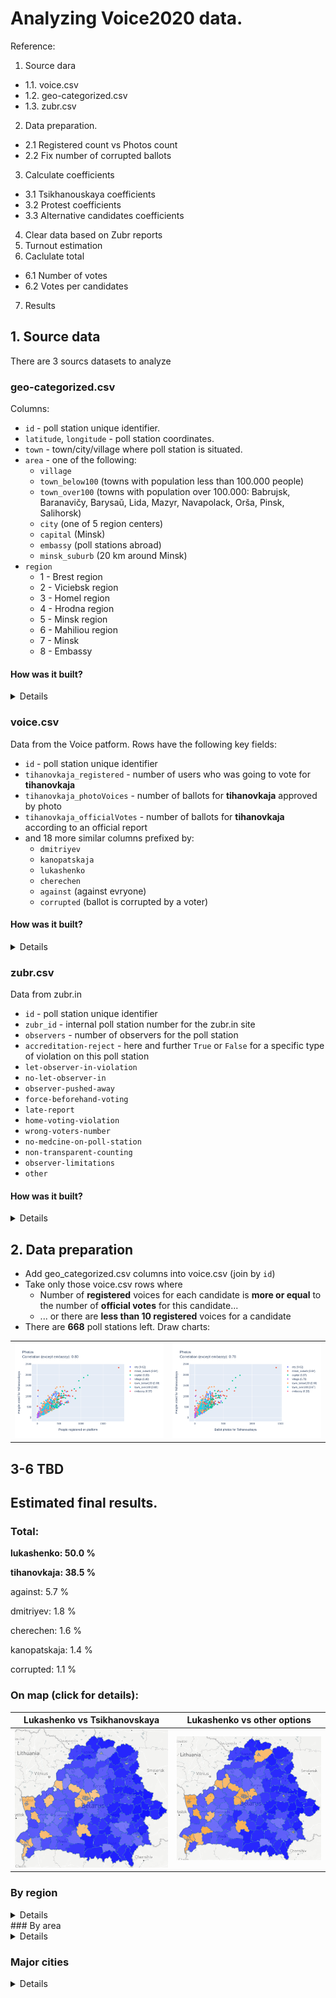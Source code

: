# Analyzing Voice2020 data.


Reference:
1. Source dara
 * 1.1. voice.csv
 * 1.2. geo-categorized.csv
 * 1.3. zubr.csv
2. Data preparation.
 * 2.1 Registered count vs Photos count
 * 2.2 Fix number of corrupted ballots
3. Calculate coefficients
 * 3.1 Tsikhanouskaya coefficients
 * 3.2 Protest coefficients
 * 3.3 Alternative candidates coefficients
4. Clear data based on Zubr reports
5. Turnout estimation
6. Caclulate total 
 * 6.1 Number of votes
 * 6.2 Votes per candidates
7. Results





## 1. Source data

There are 3 sourcs datasets to analyze


### geo-categorized.csv

Columns: 
* `id` - poll station unique identifier.
* `latitude`, `longitude` - poll station coordinates.
* `town` - town/city/village where poll station is situated.
* `area` - one of the following:
  * `village`
  * `town_below100` (towns with population less than 100.000 people)
  * `town_over100` (towns with population over 100.000: Babrujsk, Baranavičy, Barysaŭ, Lida, Mazyr, Navapolack, Orša, Pinsk, Salihorsk)
  * `city` (one of 5 region centers)
  * `capital` (Minsk)
  * `embassy` (poll stations abroad)
  * `minsk_suburb` (20 km around Minsk)
* `region`
  * 1 - Brest region
  * 2 - Viciebsk region
  * 3 - Homel region
  * 4 - Hrodna region
  * 5 - Minsk region
  * 6 - Mahiliou region
  * 7 - Minsk
  * 8 - Embassy
 
#### How was it built?
<details>TBD</details>

### voice.csv

Data from the Voice patform. Rows have the following key fields:
* `id` - poll station unique identifier
* `tihanovkaja_registered` - number of users who was going to vote for **tihanovkaja**
* `tihanovkaja_photoVoices` - number of ballots for **tihanovkaja** approved by photo
* `tihanovkaja_officialVotes` - number of ballots for **tihanovkaja** according to an official report
* and 18 more similar columns prefixed by:
  * `dmitriyev`
  * `kanopatskaja`
  * `lukashenko`
  * `cherechen` 
  * `against` (against evryone)
  * `corrupted` (ballot is corrupted by a voter)

#### How was it built?
<details>TBD</details>


### zubr.csv
Data from zubr.in 
* `id` - poll station unique identifier
* `zubr_id` - internal poll station number for the zubr.in site
* `observers` - number of observers for the poll station
* `accreditation-reject` - here and further `True` or `False` for a specific type of violation on this poll station
* `let-observer-in-violation`
* `no-let-observer-in`
* `observer-pushed-away`
* `force-beforehand-voting`
* `late-report`
* `home-voting-violation`
* `wrong-voters-number`
* `no-medcine-on-poll-station`
* `non-transparent-counting`
* `observer-limitations`
* `other`


#### How was it built?
<details>
 TBD
 
zubr-messages.csv
zubr-violation-codes.csv
zubr-observers.csv
</details>


## 2. Data preparation

* Add geo_categorized.csv columns into voice.csv (join by `id`)
* Take only those voice.csv rows where 
  * Number of **registered** voices for each candidate is **more or equal** to the number of **official votes** for this candidate...
  * ... or there are **less than 10 registered** voices for a candidate
* There are **668** poll stations left. Draw charts:

|||
|---|---|
|![plot1](images-3/raw-photo-tih.png)|![plot2](images-3/raw-registered-tih.png)|


## 3-6 TBD



## Estimated final results.

### Total:

**lukashenko: 50.0 %**

**tihanovkaja: 38.5 %**

against: 5.7 %

dmitriyev: 1.8 %

cherechen: 1.6 %

kanopatskaja: 1.4 %

corrupted: 1.1 %

### On map (click for details):


| Lukashenko vs Tsikhanovskaya | Lukashenko vs other options |
|---|---|
|[![plot1](images-3/true-map.png)](geo/compete.geojson)|[![plot2](images-3/luk-vs-rest.png)](geo/against-lukashenko.geojson)|


### By region
<details>
#### Brest region:

**lukashenko: 47.9 %**

**tihanovkaja: 39.3 %**

against: 6.2 %

dmitriyev: 2.1 %

cherechen: 1.9 %

kanopatskaja: 1.5 %

corrupted: 1.2 %

#### Viciebsk region

**lukashenko: 63.8 %**

**tihanovkaja: 26.8 %**

against: 4.5 %

dmitriyev: 1.5 %

cherechen: 1.4 %

kanopatskaja: 1.1 %

corrupted: 0.8 %

#### Homel region

**lukashenko: 61.5 %**

**tihanovkaja: 29.6 %**

against: 4.3 %

dmitriyev: 1.4 %

cherechen: 1.3 %

kanopatskaja: 1.1 %

corrupted: 0.8 %

#### Hrodna region

**lukashenko: 43.2 %**

**tihanovkaja: 43.8 %**

against: 6.3 %

dmitriyev: 2.1 %

cherechen: 1.9 %

kanopatskaja: 1.5 %

corrupted: 1.1 %

#### Minsk region (without Minsk)

**lukashenko: 51.8 %**

**tihanovkaja: 37.7 %**

against: 5.2 %

dmitriyev: 1.7 %

cherechen: 1.4 %

kanopatskaja: 1.2 %

corrupted: 1.0 %

#### Mahiliou

**lukashenko: 66.5 %**

**tihanovkaja: 25.2 %**

against: 4.0 %

dmitriyev: 1.3 %

cherechen: 1.2 %

kanopatskaja: 0.9 %

corrupted: 0.7 %

#### Minsk

**lukashenko: 20.7 %**

**tihanovkaja: 62.2 %**

against: 8.9 %

dmitriyev: 2.1 %

cherechen: 2.0 %

kanopatskaja: 2.0 %

corrupted: 2.1 %

#### Embassy

**lukashenko: 49.9 %**

**tihanovkaja: 47.7 %**

against: 0.7 %

dmitriyev: 0.4 %

cherechen: 0.3 %

kanopatskaja: 0.4 %

corrupted: 0.6 %
</details>
### By area
<details>
#### city

**lukashenko: 41.1 %**

**tihanovkaja: 44.0 %**

against: 7.3 %

dmitriyev: 2.5 %

cherechen: 2.2 %

kanopatskaja: 1.8 %

corrupted: 1.2 %

#### minsk_suburb

**lukashenko: 34.6 %**

**tihanovkaja: 56.4 %**

against: 4.4 %

dmitriyev: 1.5 %

cherechen: 1.2 %

kanopatskaja: 1.1 %

corrupted: 0.9 %

#### capital

**lukashenko: 20.5 %**

**tihanovkaja: 62.3 %**

against: 9.0 %

dmitriyev: 2.1 %

cherechen: 2.0 %

kanopatskaja: 2.0 %

corrupted: 2.1 %

#### village

lukashenko: 75.5 %
tihanovkaja: 19.0 %
against: 2.5 %
dmitriyev: 0.9 %
cherechen: 0.7 %
kanopatskaja: 0.8 %
corrupted: 0.6 %

town_below100

**lukashenko: 50.6 %**

**tihanovkaja: 37.7 %**

against: 5.9 %

dmitriyev: 1.9 %

cherechen: 1.7 %

kanopatskaja: 1.3 %

corrupted: 1.0 %

#### town_over100

**lukashenko: 44.6 %**

**tihanovkaja: 42.5 %**

against: 6.3 %

dmitriyev: 2.0 %

cherechen: 1.9 %

kanopatskaja: 1.3 %

corrupted: 1.3 %
</details>

### Major cities
<details>
#### Brest 

**lukashenko: 30.1 %**

**tihanovkaja: 49.8 %**

against: 9.8 %

dmitriyev: 3.3 %

cherechen: 3.0 %

kanopatskaja: 2.4 %

corrupted: 1.6 %

#### Viciebsk

**lukashenko: 51.2 %**

**tihanovkaja: 36.2 %**

against: 6.1 %

dmitriyev: 2.1 %

cherechen: 1.9 %

kanopatskaja: 1.5 %

corrupted: 1.0 %

#### Homel

**lukashenko: 41.9 %**

**tihanovkaja: 44.9 %**

against: 6.4 %

dmitriyev: 2.2 %

cherechen: 2.0 %

kanopatskaja: 1.6 %

corrupted: 1.0 %

#### Hrodna

**lukashenko: 31.1 %**

**tihanovkaja: 52.5 %**

against: 7.9 %

dmitriyev: 2.7 %

cherechen: 2.5 %

kanopatskaja: 2.0 %

corrupted: 1.3 %

#### Mahiliou

**lukashenko: 50.5 %**

**tihanovkaja: 36.6 %**

against: 6.3 %

dmitriyev: 2.1 %

cherechen: 1.9 %

kanopatskaja: 1.5 %

corrupted: 1.0 %

#### Lida

**lukashenko: 37.5 %**

**tihanovkaja: 48.0 %**

against: 7.0 %

dmitriyev: 2.3 %

cherechen: 2.1 %

kanopatskaja: 1.4 %

corrupted: 1.6 %

#### Baranavičy, Pinsk

**lukashenko: 40.3 %**

**tihanovkaja: 46.7 %**

against: 6.3 %

dmitriyev: 2.0 %

cherechen: 1.9 %

kanopatskaja: 1.3 %

corrupted: 1.3 %

#### Mazyr

**lukashenko: 48.4 %**

**tihanovkaja: 39.9 %**

against: 5.7 %

dmitriyev: 1.9 %

cherechen: 1.8 %

kanopatskaja: 1.2 %

corrupted: 1.2 %

#### Babrujsk

**lukashenko: 50.1 %**

**tihanovkaja: 38.7 %**

against: 5.5 %

dmitriyev: 1.7 %

cherechen: 1.7 %

kanopatskaja: 1.1 %

corrupted: 1.2 %
</details>


